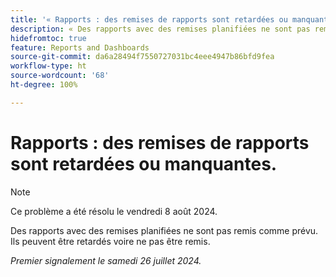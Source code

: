 ```yaml
---
title: '« Rapports : des remises de rapports sont retardées ou manquantes. »'
description: « Des rapports avec des remises planifiées ne sont pas remis comme prévu. Ils peuvent être retardés voire ne pas être remis. »
hidefromtoc: true
feature: Reports and Dashboards
source-git-commit: da6a28494f7550727031bc4eee4947b86bfd9fea
workflow-type: ht
source-wordcount: '68'
ht-degree: 100%

---
```



# Rapports : des remises de rapports sont retardées ou manquantes.

>[!NOTE]
>
>Ce problème a été résolu le vendredi 8 août 2024.

Des rapports avec des remises planifiées ne sont pas remis comme prévu. Ils peuvent être retardés voire ne pas être remis.

_Premier signalement le samedi 26 juillet 2024._
